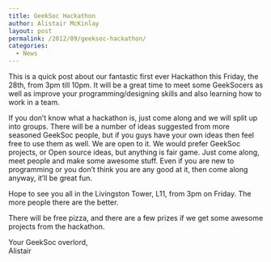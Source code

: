 ```yaml
---
title: GeekSoc Hackathon
author: Alistair McKinlay
layout: post
permalink: /2012/09/geeksoc-hackathon/
categories:
  - News
---
```

This is a quick post about our fantastic first ever Hackathon this Friday, the 28th, from 3pm till 10pm. It will be a great time to meet some GeekSocers as well as improve your programming/designing skills and also learning how to work in a team.

If you don&#8217;t know what a hackathon is, just come along and we will split up into groups. There will be a number of ideas suggested from more seasoned GeekSoc people, but if you guys have your own ideas then feel free to use them as well. We are open to it. We would prefer GeekSoc projects, or Open source ideas, but anything is fair game. Just come along, meet people and make some awesome stuff. Even if you are new to programming or you don&#8217;t think you are any good at it, then come along anyway, it&#8217;ll be great fun.

Hope to see you all in the Livingston Tower, L11, from 3pm on Friday. The more people there are the better.

There will be free pizza, and there are a few prizes if we get some awesome projects from the hackathon.

Your GeekSoc overlord,  
Alistair